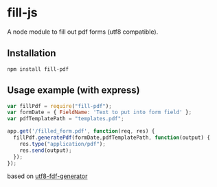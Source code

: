fill-js
=======

A node module to fill out pdf forms (utf8 compatible).

## Installation
    npm install fill-pdf

## Usage example (with express)

```javascript
var fillPdf = require("fill-pdf");
var formDate = { FieldName: 'Text to put into form field' };
var pdfTemplatePath = "templates.pdf";

app.get('/filled_form.pdf', function(req, res) {
  fillPdf.generatePdf(formDate,pdfTemplatePath, function(output) {
    res.type("application/pdf");
    res.send(output);
  });
});
```

based on [utf8-fdf-generator](https://www.npmjs.org/package/utf8-fdf-generator)

